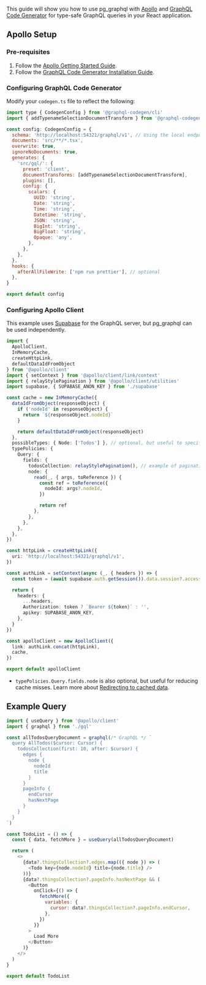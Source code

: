 This guide will show you how to use pg_graphql with [Apollo](https://www.apollographql.com/docs/react/) and [GraphQL Code Generator](https://the-guild.dev/graphql/codegen) for type-safe GraphQL queries in your React application.

## Apollo Setup

### Pre-requisites

1. Follow the [Apollo Getting Started Guide](https://www.apollographql.com/docs/react/get-started).
2. Follow the [GraphQL Code Generator Installation Guide](https://the-guild.dev/graphql/codegen/docs/getting-started/installation).

### Configuring GraphQL Code Generator

Modify your `codegen.ts` file to reflect the following:

```javascript
import type { CodegenConfig } from '@graphql-codegen/cli'
import { addTypenameSelectionDocumentTransform } from '@graphql-codegen/client-preset'

const config: CodegenConfig = {
  schema: 'http://localhost:54321/graphql/v1', // Using the local endpoint, update if needed
  documents: 'src/**/*.tsx',
  overwrite: true,
  ignoreNoDocuments: true,
  generates: {
    'src/gql/': {
      preset: 'client',
      documentTransforms: [addTypenameSelectionDocumentTransform],
      plugins: [],
      config: {
        scalars: {
          UUID: 'string',
          Date: 'string',
          Time: 'string',
          Datetime: 'string',
          JSON: 'string',
          BigInt: 'string',
          BigFloat: 'string',
          Opaque: 'any',
        },
      },
    },
  },
  hooks: {
    afterAllFileWrite: ['npm run prettier'], // optional
  },
}

export default config
```

### Configuring Apollo Client

This example uses [Supabase](https://supabase.com) for the GraphQL server, but pg_graphql can be used independently.

```typescript
import {
  ApolloClient,
  InMemoryCache,
  createHttpLink,
  defaultDataIdFromObject
} from '@apollo/client'
import { setContext } from '@apollo/client/link/context'
import { relayStylePagination } from '@apollo/client/utilities'
import supabase, { SUPABASE_ANON_KEY } from './supabase'

const cache = new InMemoryCache({
  dataIdFromObject(responseObject) {
    if ('nodeId' in responseObject) {
      return `${responseObject.nodeId}`
    }

    return defaultDataIdFromObject(responseObject)
  },
  possibleTypes: { Node: ['Todos'] }, // optional, but useful to specify supertype-subtype relationships
  typePolicies: {
    Query: {
      fields: {
        todosCollection: relayStylePagination(), // example of paginating a collection
        node: {
          read(_, { args, toReference }) {
            const ref = toReference({
              nodeId: args?.nodeId,
            })

            return ref
          },
        },
      },
    },
  },
})

const httpLink = createHttpLink({
  uri: 'http://localhost:54321/graphql/v1',
})

const authLink = setContext(async (_, { headers }) => {
  const token = (await supabase.auth.getSession()).data.session?.access_token

  return {
    headers: {
      ...headers,
      Authorization: token ? `Bearer ${token}` : '',
      apikey: SUPABASE_ANON_KEY,
    },
  }
})

const apolloClient = new ApolloClient({
  link: authLink.concat(httpLink),
  cache,
})

export default apolloClient
```

- `typePolicies.Query.fields.node` is also optional, but useful for reducing cache misses. Learn more about [Redirecting to cached data](https://www.apollographql.com/docs/react/performance/performance#redirecting-to-cached-data).

## Example Query

```javascript
import { useQuery } from '@apollo/client'
import { graphql } from './gql'

const allTodosQueryDocument = graphql(/* GraphQL */ `
  query AllTodos($cursor: Cursor) {
    todosCollection(first: 10, after: $cursor) {
      edges {
        node {
          nodeId
          title
        }
      }
      pageInfo {
        endCursor
        hasNextPage
      }
    }
  }
`)

const TodoList = () => {
  const { data, fetchMore } = useQuery(allTodosQueryDocument)

  return (
    <>
      {data?.thingsCollection?.edges.map(({ node }) => (
        <Todo key={node.nodeId} title={node.title} />
      ))}
      {data?.thingsCollection?.pageInfo.hasNextPage && (
        <Button
          onClick={() => {
            fetchMore({
              variables: {
                cursor: data?.thingsCollection?.pageInfo.endCursor,
              },
            })
          }}
        >
          Load More
        </Button>
      )}
    </>
  )
}

export default TodoList
```
